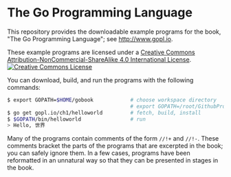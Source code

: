 # The Go Programming Language

This repository provides the downloadable example programs 
for the book, "The Go Programming Language"; see <http://www.gopl.io>.

These example programs are licensed under a <a rel="license" href="http://creativecommons.org/licenses/by-nc-sa/4.0/">Creative Commons Attribution-NonCommercial-ShareAlike 4.0 International License</a>.<br/>
<a rel="license" href="http://creativecommons.org/licenses/by-nc-sa/4.0/"><img alt="Creative Commons License" style="border-width:0" src="https://i.creativecommons.org/l/by-nc-sa/4.0/88x31.png"/></a>

You can download, build, and run the programs with the following commands:

```bash
$ export GOPATH=$HOME/gobook            # choose workspace directory
                                        # export GOPATH=/root/GithubProjects/HelloLanguage/Language/Go/Book/Go程序设计语言
$ go get gopl.io/ch1/helloworld         # fetch, build, install
$ $GOPATH/bin/helloworld                # run
> Hello, 世界
```

Many of the programs contain comments of the form `//!+` and `//!-`.
These comments bracket the parts of the programs that are excerpted in the
book; you can safely ignore them.  In a few cases, programs
have been reformatted in an unnatural way so that they can be presented
in stages in the book.
